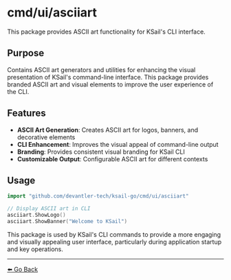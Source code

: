 # cmd/ui/asciiart

This package provides ASCII art functionality for KSail's CLI interface.

## Purpose

Contains ASCII art generators and utilities for enhancing the visual presentation of KSail's command-line interface. This package provides branded ASCII art and visual elements to improve the user experience of the CLI.

## Features

- **ASCII Art Generation**: Creates ASCII art for logos, banners, and decorative elements
- **CLI Enhancement**: Improves the visual appeal of command-line output
- **Branding**: Provides consistent visual branding for KSail CLI
- **Customizable Output**: Configurable ASCII art for different contexts

## Usage

```go
import "github.com/devantler-tech/ksail-go/cmd/ui/asciiart"

// Display ASCII art in CLI
asciiart.ShowLogo()
asciiart.ShowBanner("Welcome to KSail")
```

This package is used by KSail's CLI commands to provide a more engaging and visually appealing user interface, particularly during application startup and key operations.

---

[⬅️ Go Back](../README.md)
